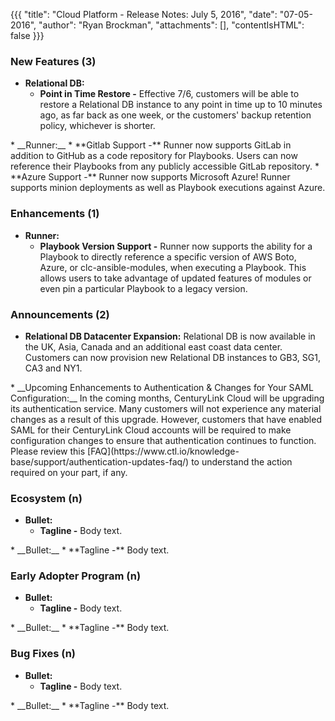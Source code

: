 {{{
"title": "Cloud Platform - Release Notes: July 5, 2016",
"date": "07-05-2016",
"author": "Ryan Brockman",
"attachments": [],
"contentIsHTML": false
}}}


### New Features (3)
* __Relational DB:__
	* **Point in Time Restore -** Effective 7/6, customers will be able to restore a Relational DB instance to any point in time up to 10 minutes ago, as far back as one week, or the customers' backup retention policy, whichever is shorter.  
<p>
* __Runner:__
	* **Gitlab Support -** Runner now supports GitLab in addition to GitHub as a code repository for Playbooks. Users can now reference their Playbooks from any publicly accessible GitLab repository.
	* **Azure Support -** Runner now supports Microsoft Azure! Runner supports minion deployments as well as Playbook executions against Azure.


### Enhancements (1)
* __Runner:__
	* **Playbook Version Support -** Runner now supports the ability for a Playbook to directly reference a specific version of AWS Boto, Azure, or clc-ansible-modules, when executing a Playbook. This allows users to take advantage of updated features of modules or even pin a particular Playbook to a legacy version.


### Announcements (2)
* __Relational DB Datacenter Expansion:__  Relational DB is now available in the UK, Asia, Canada and an additional east coast data center.  Customers can now provision new Relational DB instances to GB3, SG1, CA3 and NY1.
<p>
* __Upcoming Enhancements to Authentication & Changes for Your SAML Configuration:__ In the coming months, CenturyLink Cloud will be upgrading its authentication service. Many customers will not experience any material changes as a result of this upgrade. However, customers that have enabled SAML for their CenturyLink Cloud accounts will be required to make configuration changes to ensure that authentication continues to function.  Please review this [FAQ](https://www.ctl.io/knowledge-base/support/authentication-updates-faq/)  to understand the action required on your part, if any.

### Ecosystem (n)
* __Bullet:__
	* **Tagline -** Body text.  
<p>
* __Bullet:__
	* **Tagline -** Body text.
	
### Early Adopter Program (n)
* __Bullet:__
	* **Tagline -** Body text.  
<p>
* __Bullet:__
	* **Tagline -** Body text.
	
### Bug Fixes (n)
* __Bullet:__
	* **Tagline -** Body text.  
<p>
* __Bullet:__
	* **Tagline -** Body text.